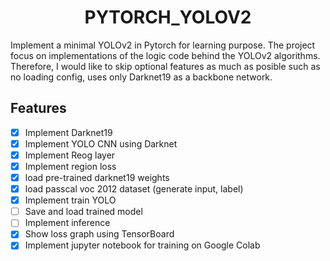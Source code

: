 <h1 align="center"> PYTORCH_YOLOV2 </h1> 

Implement a minimal YOLOv2 in Pytorch for learning purpose. 
The project focus on implementations of the logic code behind the YOLOv2 algorithms. 
Therefore, I would like to skip optional features as much as posible such as no loading config, uses only Darknet19 as a backbone network.

## Features

- [x] Implement Darknet19
- [x] Implement YOLO CNN using Darknet
- [x] Implement Reog layer
- [x] Implement region loss
- [x] load pre-trained darknet19 weights
- [x] load passcal voc 2012 dataset (generate input, label)
- [x] Implement train YOLO
- [ ] Save and load trained model
- [ ] Implement inference
- [x] Show loss graph using TensorBoard
- [x] Implement jupyter notebook for training on Google Colab
